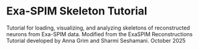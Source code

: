 # Exa-SPIM Skeleton Tutorial
Tutorial for loading, visualizing, and analyzing skeletons of reconstructed neurons from Exa-SPIM data. 
Modified from the ExaSPIM Reconstructions Tutorial developed by Anna Grim and Sharmi Seshamani.
October 2025
